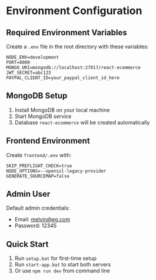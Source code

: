 # Environment Configuration

## Required Environment Variables

Create a `.env` file in the root directory with these variables:

```
NODE_ENV=development
PORT=8000
MONGO_URI=mongodb://localhost:27017/react-ecommerce
JWT_SECRET=abc123
PAYPAL_CLIENT_ID=your_paypal_client_id_here
```

## MongoDB Setup

1. Install MongoDB on your local machine
2. Start MongoDB service
3. Database `react-ecommerce` will be created automatically

## Frontend Environment

Create `frontend/.env` with:

```
SKIP_PREFLIGHT_CHECK=true
NODE_OPTIONS=--openssl-legacy-provider
GENERATE_SOURCEMAP=false
```

## Admin User

Default admin credentials:
- Email: melvin@eg.com
- Password: 12345

## Quick Start

1. Run `setup.bat` for first-time setup
2. Run `start-app.bat` to start both servers
3. Or use `npm run dev` from command line
